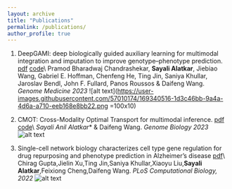 ```yaml
---
layout: archive
title: "Publications"
permalink: /publications/
author_profile: true
---
```

 1. DeepGAMI: deep biologically guided auxiliary learning for multimodal integration and imputation to improve genotype–phenotype prediction. [pdf](https://rdcu.be/ducUF) [code](https://github.com/daifengwanglab/DeepGAMI)\\
Pramod Bharadwaj Chandrashekar, **Sayali Alatkar**, Jiebiao Wang, Gabriel E. Hoffman, Chenfeng He, Ting Jin, Saniya Khullar, Jaroslav Bendl, John F. Fullard, Panos Roussos & Daifeng Wang. *Genome Medicine 2023*
![alt text](https://user-images.githubusercontent.com/57010174/169340516-1d3c46bb-9a4a-4d6a-a710-eeb168e8bb22.png =100x10)

 3. CMOT: Cross-Modality Optimal Transport for multimodal inference. [pdf](https://rdcu.be/ducUy) [code](https://github.com/daifengwanglab/CMOT)\\
*Sayali Anil Alatkar** & Daifeng Wang. *Genome Biology 2023*
![alt text](https://github.com/sayali7/CMOT/blob/main/src/Figure1.png)

 4. Single-cell network biology characterizes cell type gene regulation for drug repurposing and phenotype prediction in Alzheimer’s disease [pdf](https://journals.plos.org/ploscompbiol/article?id=10.1371/journal.pcbi.1010287)\\
Chirag Gupta,Jielin Xu,Ting Jin,Saniya Khullar,Xiaoyu Liu,**Sayali Alatkar**,Feixiong Cheng,Daifeng Wang. *PLoS Computational Biology, 2022*
![alt text](https://github.com/sayali7/sayali7_temp.github.io/assets/17776179/312bf491-3b2e-4beb-a882-24756579cba7)

<!-- 
{% if site.author.googlescholar %}
  <div class="wordwrap">You can also find my articles on <a href="{{site.author.googlescholar}}">my Google Scholar profile</a>.</div>
{% endif %}

{% include base_path %}

{% for post in site.publications reversed %}
  {% include archive-single.html %}
{% endfor %}
… -->
